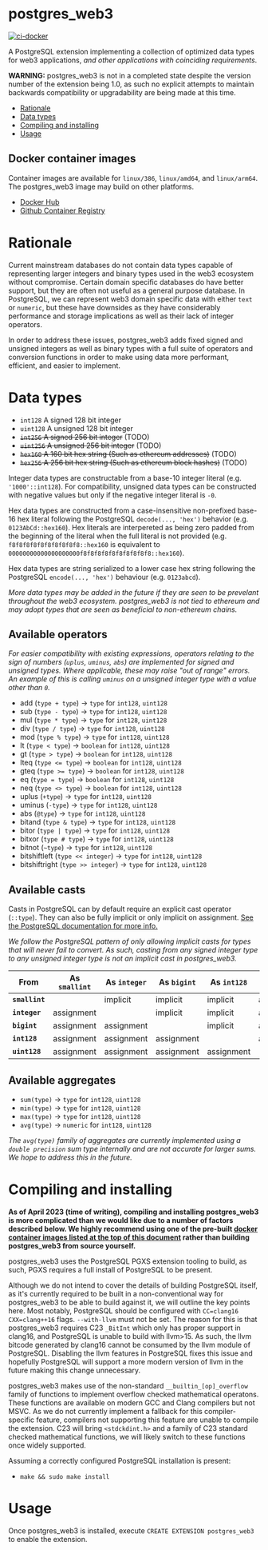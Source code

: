 # postgres_web3

[![ci-docker](https://github.com/Yen/postgres_web3/actions/workflows/ci-docker.yml/badge.svg)](https://github.com/Yen/postgres_web3/actions/workflows/ci-docker.yml)

A PostgreSQL extension implementing a collection of optimized data types for web3 applications, _and other applications with coinciding requirements_.

**WARNING:** postgres_web3 is not in a completed state despite the version number of the extension being 1.0, as such no explicit attempts to maintain backwards compatibility or upgradability are being made at this time.

- [Rationale](#rationale)
- [Data types](#data-types)
- [Compiling and installing](#compiling-and-installing)
- [Usage](#usage)

## Docker container images

Container images are available for `linux/386`, `linux/amd64`, and `linux/arm64`. The postgres_web3 image may build on other platforms.

- [Docker Hub](https://hub.docker.com/r/georgebott/postgres_web3)
- [Github Container Registry](https://ghcr.io/yen/postgres_web3)

# Rationale

Current mainstream databases do not contain data types capable of representing larger integers and binary types used in the web3 ecosystem without compromise. Certain domain specific databases do have better support, but they are often not useful as a general purpose database. In PostgreSQL, we can represent web3 domain specific data with either `text` or `numeric`, but these have downsides as they have considerably performance and storage implications as well as their lack of integer operators.

In order to address these issues, postgres_web3 adds fixed signed and unsigned integers as well as binary types with a full suite of operators and conversion functions in order to make using data more performant, efficient, and easier to implement.

# Data types

- `int128` A signed 128 bit integer
- `uint128` A unsigned 128 bit integer
- ~~`int256` A signed 256 bit integer~~ (TODO)
- ~~`uint256` A unsigned 256 bit integer~~ (TODO)
- ~~`hex160` A 160 bit hex string (Such as ethereum addresses)~~ (TODO)
- ~~`hex256` A 256 bit hex string (Such as ethereum block hashes)~~ (TODO)

Integer data types are constructable from a base-10 integer literal (e.g. `'1000'::int128`). For compatibility, unsigned data types can be constructed with negative values but only if the negative integer literal is `-0`.

Hex data types are constructed from a case-insensitive non-prefixed base-16 hex literal following the PostgreSQL `decode(..., 'hex')` behavior (e.g. `0123AbCd::hex160`). Hex literals are interpereted as being zero padded from the beginning of the literal when the full literal is not provided (e.g. `f8f8f8f8f8f8f8f8f8f8::hex160` is equivalent to `00000000000000000000f8f8f8f8f8f8f8f8f8f8::hex160`).

Hex data types are string serialized to a lower case hex string following the PostgreSQL `encode(..., 'hex')` behaviour (e.g. `0123abcd`).

_More data types may be added in the future if they are seen to be prevelant throughout the web3 ecosystem. postgres_web3 is not tied to ethereum and may adopt types that are seen as beneficial to non-ethereum chains._

## Available operators

_For easier compatibility with existing expressions, operators relating to the sign of numbers (`uplus`, `uminus`, `abs`) are implemented for signed and unsigned types. Where applicable, these may raise "out of range" errors. An example of this is calling `uminus` on a unsigned integer type with a value other than `0`._

- add (`type + type`) -> `type` for `int128`, `uint128`
- sub (`type - type`) -> `type` for `int128`, `uint128`
- mul (`type * type`) -> `type` for `int128`, `uint128`
- div (`type / type`) -> `type` for `int128`, `uint128`
- mod (`type % type`) -> `type` for `int128`, `uint128`
- lt (`type < type`) -> `boolean` for `int128`, `uint128`
- gt (`type > type`) -> `boolean` for `int128`, `uint128`
- lteq (`type <= type`) -> `boolean` for `int128`, `uint128`
- gteq (`type >= type`) -> `boolean` for `int128`, `uint128`
- eq (`type = type`) -> `boolean` for `int128`, `uint128`
- neq (`type <> type`) -> `boolean` for `int128`, `uint128`
- uplus (`+type`) -> `type` for `int128`, `uint128`
- uminus (`-type`) -> `type` for `int128`, `uint128`
- abs (`@type`) -> `type` for `int128`, `uint128`
- bitand (`type & type`) -> `type` for `int128`, `uint128`
- bitor (`type | type`) -> `type` for `int128`, `uint128`
- bitxor (`type # type`) -> `type` for `int128`, `uint128`
- bitnot (`~type`) -> `type` for `int128`, `uint128`
- bitshiftleft (`type << integer`) -> `type` for `int128`, `uint128`
- bitshiftright (`type >> integer`) -> `type` for `int128`, `uint128`

## Available casts

Casts in PostgreSQL can by default require an explicit cast operator (`::type`). They can also be fully implicit or only implicit on assignment. [See the PostgreSQL documentation for more info.](https://www.postgresql.org/docs/15/sql-createcast.html)

_We follow the PostgreSQL pattern of only allowing implicit casts for types that will never fail to convert. As such, casting from any signed integer type to any unsigned integer type is not an implicit cast in postgres_web3._

|From          |As `smallint`|As `integer`|As `bigint`|As `int128`|As `uint128`|
|---           |---          |---         |---        |---        |---         |
|**`smallint`**|             |implicit    |implicit   |implicit   |assignment  |
|**`integer`** |assignment   |            |implicit   |implicit   |assignment  |
|**`bigint`**  |assignment   |assignment  |           |implicit   |assignment  |
|**`int128`**  |assignment   |assignment  |assignment |           |assignment  |
|**`uint128`** |assignment   |assignment  |assignment |assignment |            |

## Available aggregates

- `sum(type)` -> `type` for `int128`, `uint128`
- `min(type)` -> `type` for `int128`, `uint128`
- `max(type)` -> `type` for `int128`, `uint128`
- `avg(type)` -> `numeric` for `int128`, `uint128`

_The `avg(type)` family of aggregates are currently implemented using a `double precision` sum type internally and are not accurate for larger sums. We hope to address this in the future._

# Compiling and installing

**As of April 2023 (time of writing), compiling and installing postgres_web3 is more complicated than we would like due to a number of factors described below. We highly recommend using one of the pre-built [docker container images listed at the top of this document](#docker-container-images) rather than building postgres_web3 from source yourself.**

postgres_web3 uses the PostgreSQL PGXS extension tooling to build, as such, PGXS requires a full install of PostgreSQL to be present.

Although we do not intend to cover the details of building PostgreSQL itself, as it's currently required to be built in a non-conventional way for postgres_web3 to be able to build against it, we will outline the key points here. Most notably, PostgreSQL should be configured with `CC=clang16` `CXX=clang++16` flags. `--with-llvm` must not be set. The reason for this is that postgres_web3 requires C23 `_BitInt` which only has proper support in clang16, and PostgreSQL is unable to build with llvm>15. As such, the llvm bitcode generated by clang16 cannot be consumed by the llvm module of PostgreSQL. Disabling the llvm features in PostgreSQL fixes this issue and hopefully PostgreSQL will support a more modern version of llvm in the future making this change unnecessary.

postgres_web3 makes use of the non-standard `__builtin_[op]_overflow` family of functions to implement overflow checked mathematical operatons. These functions are available on modern GCC and Clang compilers but not MSVC. As we do not currently implement a fallback for this compiler-specific feature, compilers not supporting this feature are unable to compile the extension. C23 will bring `<stdckdint.h>` and a family of C23 standard checked mathematical functions, we will likely switch to these functions once widely supported.

Assuming a correctly configured PostgreSQL installation is present:

- `make && sudo make install`

# Usage

Once postgres_web3 is installed, execute `CREATE EXTENSION postgres_web3` to enable the extension.
